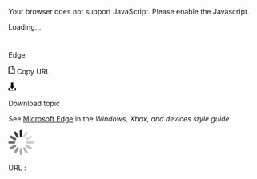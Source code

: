 Your browser does not support JavaScript. Please enable the Javascript.

Loading...

# 

Edge

![Copy URL](media/edge/Copy.png)
Copy URL

![Download](media/edge/Download.png)

Download topic

See  [Microsoft Edge](https://worldready.cloudapp.net/Styleguide/Read?id=2547&topicid=32472) in the *Windows, Xbox, and devices style guide*

![In progress](media/edge/activity-large.gif)

URL :
